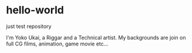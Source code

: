 # hello-world
just test repository

I'm Yoko Ukai, a Riggar and a Technical artist.
My backgrounds are join on full CG films, animation, game movie etc...